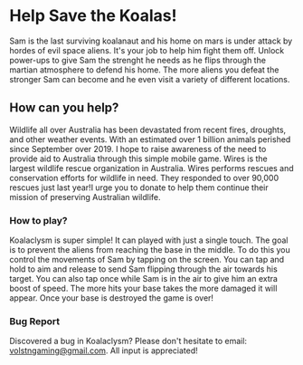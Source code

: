 # Help Save the Koalas!
Sam is the last surviving koalanaut and his home on mars is under attack by hordes of evil space aliens. It's your job to help him fight them off. Unlock power-ups to give Sam the strenght he needs as he flips through the martian atmosphere to defend his home. The more aliens you defeat the stronger Sam can become and he even visit a variety of different locations.


## How can you help?
Wildlife all over Australia has been devastated from recent fires, droughts, and other weather events. With an estimated over 1 billion animals perished since September over 2019. I hope to raise awareness of the need to provide aid to Australia through this simple mobile game. Wires is the largest wildlife rescue organization in Australia. Wires performs rescues and conservation efforts for wildlife in need. They responded to over 90,000 rescues just last year!I urge you to donate to help them continue their mission of preserving Australian wildlife.

### How to play?
Koalaclysm is super simple! It can played with just a single touch. The goal is to prevent the aliens from reaching the base in the middle. To do this you control the movements of Sam by tapping on the screen. You can tap and hold to aim and release to send Sam flipping through the air towards his target. You can also tap once while Sam is in the air to give him an extra boost of speed. The more hits your base takes the more damaged it will appear. Once your base is destroyed the game is over!

### Bug Report
Discovered a bug in Koalaclysm? Please don't hesitate to email: volstngaming@gmail.com. All input is appreciated!
